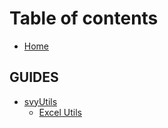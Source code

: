 # Table of contents

* [Home](README.md)

## GUIDES
* [svyUtils](svyutils/home.md)
  * [Excel Utils](svyutils/excelutils.md)